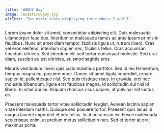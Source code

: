 ```yaml
---
title: 'W8GUY Guy'
image: /assets/w8guy.jpg
altText: 'Two nixie tubes displaying the numbers 7 and 3'
---
```


Lorem ipsum dolor sit amet, consectetur adipiscing elit. Duis malesuada ullamcorper faucibus. Interdum et malesuada fames ac ante ipsum primis in faucibus. Nunc sit amet diam tempor, facilisis ligula ut, rutrum libero. Cras vel eros eleifend, interdum sapien nec, facilisis tellus. Cras accumsan tincidunt ultrices. Sed interdum elit sed tortor consequat molestie. Sed erat diam, suscipit eu est ultricies, euismod sagittis eros.

Mauris vestibulum libero quis justo maximus porttitor. Sed id leo fermentum, tempus magna eu, posuere nunc. Donec sit amet ligula imperdiet, ornare sapien id, pellentesque nisl. Sed quis tristique risus. In gravida, orci nec molestie bibendum, ligula erat faucibus magna, id sollicitudin dui nisi id libero. In vitae dui mi. Aliquam rhoncus risus sapien, at pulvinar elit luctus ac.

Praesent malesuada tortor vitae sollicitudin feugiat. Aenean lacinia sapien vitae interdum mattis. Quisque sed posuere tortor. Praesent quis lacus id magna laoreet imperdiet et nec tellus. In at accumsan ex. Fusce malesuada scelerisque enim, at pretium metus sollicitudin non. Sed et tortor at orci maximus porta.
